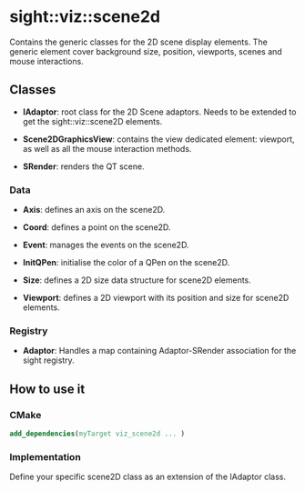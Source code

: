 # sight::viz::scene2d

Contains the generic classes for the 2D scene display elements. 
The generic element cover background size, position, viewports, scenes and mouse interactions.

## Classes

* **IAdaptor**: root class for the 2D Scene adaptors. Needs to be extended to get the sight::viz::scene2D elements. 

* **Scene2DGraphicsView**: contains the view dedicated element: viewport, as well as all the mouse interaction methods. 

* **SRender**: renders the QT scene. 
 
### Data

* **Axis**: defines an axis on the scene2D.

* **Coord**: defines a point on the scene2D.

* **Event**: manages the events on the scene2D.

* **InitQPen**: initialise the color of a QPen on the scene2D.

* **Size**: defines a 2D size data structure for scene2D elements.

* **Viewport**: defines a 2D viewport with its position and size for scene2D elements.
 
### Registry

* **Adaptor**: Handles a map containing Adaptor-SRender association for the sight registry.

 
## How to use it

### CMake

```cmake
add_dependencies(myTarget viz_scene2d ... )
```

### Implementation

Define your specific scene2D class as an extension of the IAdaptor class. 


